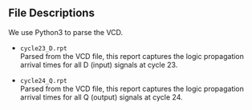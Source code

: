 ## File Descriptions 

We use Python3 to parse the VCD.

- `cycle23_D.rpt`  
  Parsed from the VCD file, this report captures the logic propagation arrival times for all D (input) signals at cycle 23.

- `cycle24_Q.rpt`  
  Parsed from the VCD file, this report captures the logic propagation arrival times for all Q (output) signals at cycle 24.
